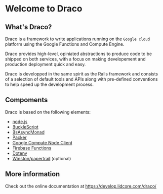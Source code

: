 # Welcome to Draco

## What's Draco?

Draco is a framework to write applications running on the `Google cloud` platform using the
Google Functions and Compute Engine.

Draco provides high-level, opiniated abstractions to produce code to be shipped on both services,
with a focus on making developement and production deployment quick and easy.

Draco is developped in the same spirit as the Rails framework and consists of a selection of default
tools and APIs along with pre-defined conventions to help speed up the development process.

## Compoments

Draco is based on the following elements:
- [node.js](https://nodejs.org/)
- [BuckleScript](https://bucklescript.github.io/)
- [BsAsyncMonad](https://github.com/lidcore/bs-async-monad)
- [Packer](https://www.packer.io/)
- [Google Compute Node Client](https://github.com/googleapis/nodejs-compute)
- [Firebase Functions](https://firebase.google.com/docs/functions/)
- [Dotenv](https://github.com/motdotla/dotenv)
- [Winston/papertrail](https://github.com/kenperkins/winston-papertrail) (optional)

## More information

Check out the online documentation at https://develop.lidcore.com/draco/
